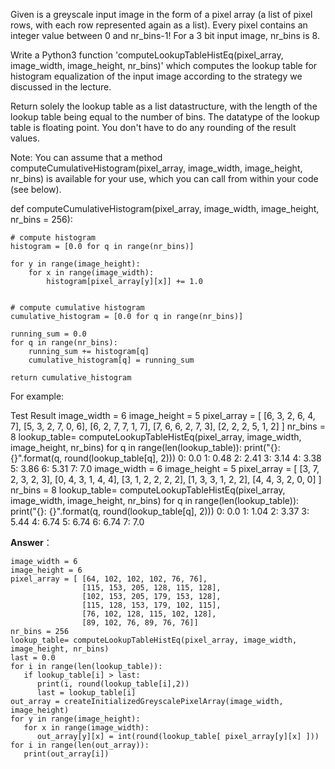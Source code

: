 Given is a greyscale input image in the form of a pixel array (a list of pixel rows, with each row represented again as a list). Every pixel contains an integer value between 0 and nr_bins-1! For a 3 bit input image, nr_bins is 8.

Write a Python3 function 'computeLookupTableHistEq(pixel_array, image_width, image_height, nr_bins)' which computes the lookup table for histogram equalization of the input image according to the strategy we discussed in the lecture.

Return solely the lookup table as a list datastructure, with the length of the lookup table being equal to the number of bins. The datatype of the lookup table is floating point. You don't have to do any rounding of the result values.



Note: You can assume that a method computeCumulativeHistogram(pixel_array, image_width, image_height, nr_bins) is available for your use, which you can call from within your code (see below).


def computeCumulativeHistogram(pixel_array, image_width, image_height, nr_bins = 256):

    # compute histogram
    histogram = [0.0 for q in range(nr_bins)]
    
    for y in range(image_height):
        for x in range(image_width):
            histogram[pixel_array[y][x]] += 1.0


    # compute cumulative histogram
    cumulative_histogram = [0.0 for q in range(nr_bins)]

    running_sum = 0.0
    for q in range(nr_bins):
        running_sum += histogram[q]
        cumulative_histogram[q] = running_sum

    return cumulative_histogram

For example:

Test	Result
image_width = 6
image_height = 5
pixel_array = [ [6, 3, 2, 6, 4, 7], 
                [5, 3, 2, 7, 0, 6], 
                [6, 2, 7, 7, 1, 7], 
                [7, 6, 6, 2, 7, 3], 
                [2, 2, 2, 5, 1, 2] ]
nr_bins = 8
lookup_table= computeLookupTableHistEq(pixel_array, image_width, image_height, nr_bins)
for q in range(len(lookup_table)):
   print("{}: {}".format(q, round(lookup_table[q], 2)))
0: 0.0
1: 0.48
2: 2.41
3: 3.14
4: 3.38
5: 3.86
6: 5.31
7: 7.0
image_width = 6
image_height = 5
pixel_array = [ [3, 7, 2, 3, 2, 3], 
                [0, 4, 3, 1, 4, 4], 
                [3, 1, 2, 2, 2, 2], 
                [1, 3, 3, 1, 2, 2], 
                [4, 4, 3, 2, 0, 0] ]
nr_bins = 8
lookup_table= computeLookupTableHistEq(pixel_array, image_width, image_height, nr_bins)
for q in range(len(lookup_table)):
   print("{}: {}".format(q, round(lookup_table[q], 2)))
0: 0.0
1: 1.04
2: 3.37
3: 5.44
4: 6.74
5: 6.74
6: 6.74
7: 7.0


**Answer**：
```
image_width = 6
image_height = 6
pixel_array = [ [64, 102, 102, 102, 76, 76],
                [115, 153, 205, 128, 115, 128],
                [102, 153, 205, 179, 153, 128],
                [115, 128, 153, 179, 102, 115],
                [76, 102, 128, 115, 102, 128],
                [89, 102, 76, 89, 76, 76]]
nr_bins = 256
lookup_table= computeLookupTableHistEq(pixel_array, image_width, image_height, nr_bins)
last = 0.0
for i in range(len(lookup_table)):
   if lookup_table[i] > last:
      print(i, round(lookup_table[i],2))
      last = lookup_table[i]
out_array = createInitializedGreyscalePixelArray(image_width, image_height)
for y in range(image_height):
   for x in range(image_width):
      out_array[y][x] = int(round(lookup_table[ pixel_array[y][x] ]))
for i in range(len(out_array)):
   print(out_array[i])
```